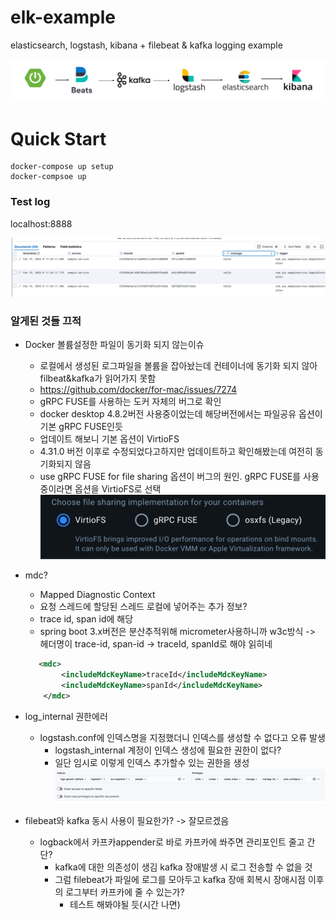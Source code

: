 # elk-example
elasticsearch, logstash, kibana + filebeat &amp; kafka logging example

![img_2.png](img_2.png)

# Quick Start

```aiignore
docker-compose up setup
docker-compsoe up
```

### Test log

localhost:8888


![img.png](img.png)



### 알게된 것들 끄적

- Docker 볼륨설정한 파일이 동기화 되지 않는이슈
  - 로컬에서 생성된 로그파일을 볼륨을 잡아놨는데 컨테이너에 동기화 되지 않아 filbeat&kafka가 읽어가지 못함 
  - https://github.com/docker/for-mac/issues/7274
  - gRPC FUSE를 사용하는 도커 자체의 버그로 확인
  - docker desktop 4.8.2버전 사용중이었는데 해당버전에서는 파일공유 옵션이 기본 gRPC FUSE인듯
  - 업데이트 해보니 기본 옵션이 VirtioFS
  - 4.31.0 버전 이후로 수정되었다고하지만 업데이트하고 확인해봤는데 여전히 동기화되지 않음
  - use gRPC FUSE for file sharing 옵션이 버그의 원인. gRPC FUSE를 사용중이라면 옵션을 VirtioFS로 선택 
    ![img_1.png](img_1.png)


- mdc?
  - Mapped Diagnostic Context
  - 요청 스레드에 할당된 스레드 로컬에 넣어주는 추가 정보?
  - trace id, span id에 해당
  - spring boot 3.x버전은 분산추적위해 micrometer사용하니까 w3c방식 -> 헤더명이 trace-id, span-id -> traceId, spanId로 해야 읽히네
  ```xml
     <mdc>
          <includeMdcKeyName>traceId</includeMdcKeyName>
          <includeMdcKeyName>spanId</includeMdcKeyName>
      </mdc>
  ```
- log_internal 권한에러
  - logstash.conf에 인덱스명을 지정했더니 인덱스를 생성할 수 없다고 오류 발생
    - logstash_internal 계정이 인덱스 생성에 필요한 권한이 없다?
    - 일단 임시로 이렇게 인덱스 추가할수 있는 권한을 생성
      ![img_3.png](img_3.png)
- filebeat와 kafka 동시 사용이 필요한가? -> 잘모르겠음
  - logback에서 카프카appender로 바로 카프카에 쏴주면 관리포인트 줄고 간단?
    - kafka에 대한 의존성이 생김 kafka 장애발생 시 로그 전송할 수 없을 것
    - 그럼 filebeat가 파일에 로그를 모아두고 kafka 장애 회복시 장애시점 이후의 로그부터 카프카에 줄 수 있는가?
      - 테스트 해봐야될 듯(시간 나면)

